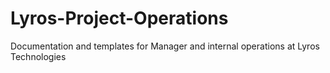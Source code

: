 # Lyros-Project-Operations
Documentation and templates for Manager and internal operations at Lyros Technologies
